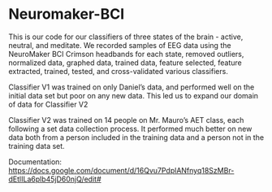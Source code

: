 # Neuromaker-BCI

This is our code for our classifiers of three states of the brain - active, neutral, and meditate. We recorded samples of EEG data using the NeuroMaker BCI Crimson headbands for each state, removed outliers, normalized data, graphed data, trained data, feature selected, feature extracted, trained, tested, and cross-validated various classifiers. 


Classifier V1 was trained on only Daniel’s data, and performed well on the initial data set but poor on any new data. This led us to expand our domain of data for Classifier V2

Classifier V2 was trained on 14 people on Mr. Mauro’s AET class, each following a set data collection process. It performed much better on new data both from a person included in the training data and a person not in the training data set. 

Documentation: https://docs.google.com/document/d/16Qvu7PdplANfnyq18SzMBr-dEtlILa6plb45jD60njQ/edit#
